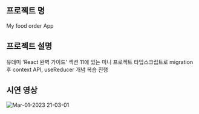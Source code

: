 ## 프로젝트 명
My food order App

## 프로젝트 설명
유데미 'React 완벽 가이드' 섹션 11에 있는 미니 프로젝트 타입스크립트로 migration 후 context API, useReducer 개념 복습 진행

## 시연 영상 

![Mar-01-2023 21-03-01](https://user-images.githubusercontent.com/39157466/222134218-f666b325-74d9-4f39-a64b-0f8ccebb31c3.gif)


